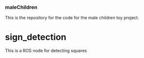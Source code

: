 ### maleChildren
This is the repository for the code for the male children toy project.


# sign_detection 
This is a ROS node for detecting squares
